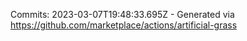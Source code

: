 Commits: 2023-03-07T19:48:33.695Z - Generated via https://github.com/marketplace/actions/artificial-grass
<br>
